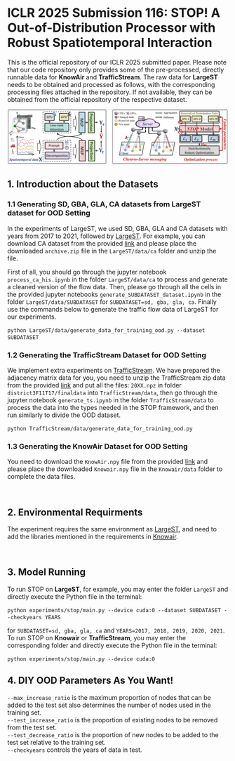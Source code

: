 # ICLR 2025 Submission 116: STOP! A Out-of-Distribution Processor with Robust Spatiotemporal Interaction
This is the official repository of our ICLR 2025 submitted paper. Please note that our code repository only provides some of the pre-processed, directly runnable data for <b>KnowAir</b> and <b>TrafficStream</b>. The raw data for <b>LargeST</b> needs to be obtained and processed as follows, with the corresponding processing files attached in the repository. If not available, they can be obtained from the official repository of the respective dataset.

<img src='STOP.png' alt='The main pipeline of STOP'>

## 1. Introduction about the Datasets
### 1.1 Generating SD, GBA, GLA, CA datasets from LargeST dataset for OOD Setting
In the experiments of LargeST, we used SD, GBA, GLA and CA datasets with years from 2017 to 2021, followed by [LargeST](https://github.com/liuxu77/LargeST/blob/main). For example, you can download CA dataset from the provided [link](https://www.kaggle.com/datasets/liuxu77/largest) and please place the downloaded `archive.zip` file in the `LargeST/data/ca` folder and unzip the file. 

First of all, you should go through the jupyter notebook `process_ca_his.ipynb` in the folder `LargeST/data/ca` to process and generate a cleaned version of the flow data. Then, please go through all the cells in the provided jupyter notebooks `generate_SUBDATASET_dataset.ipynb` in the folder `LargeST/data/SUBDATASET` for `SUBDATASET=sd, gba, gla, ca`. Finally use the commands below to generate the traffic flow data of LargeST for our experiments. 
```
python LargeST/data/generate_data_for_training_ood.py --dataset SUBDATASET
```

### 1.2 Generating the TrafficStream Dataset for OOD Setting
We implement extra experiments on [TrafficStream](https://github.com/AprLie/TrafficStream). We have prepared the adjacency matrix data for you, you need to unzip the TrafficStream zip data from the provided [link](https://drive.google.com/file/d/1P5wowSaNSWBNCK3mQwESp-G2zsutXc5S/view?usp=sharing) and put all the files: `20XX.npz` in folder `district3F11T17/finaldata` into `TrafficStream/data`, then go through the jupyter notebook `generate_ts.ipynb` in the folder `TrafficStream/data` to process the data into the types needed in the STOP framework, and then run similarly to divide the OOD dataset.
```
python TrafficStream/data/generate_data_for_training_ood.py
```

### 1.3 Generating the KnowAir Dataset for OOD Setting
You need to download the `KnowAir.npy` file from the provided [link](https://drive.google.com/file/d/1R6hS5VAgjJQ_wu8i5qoLjIxY0BG7RD1L/view) and please place the downloaded `Knowair.npy` file in the `Knowair/data` folder to complete the data files.

<br>

## 2. Environmental Requirments
The experiment requires the same environment as [LargeST](https://github.com/liuxu77/LargeST/blob/main), and need to add the libraries mentioned in the requirements in [Knowair](https://github.com/shuowang-ai/PM2.5-GNN).

<br>

## 3. Model Running
To run STOP on <b>LargeST</b>, for example, you may enter the folder `LargeST` and directly execute the Python file in the terminal:
```
python experiments/stop/main.py --device cuda:0 --dataset SUBDATASET --checkyears YEARS
```
for `SUBDATASET=sd, gba, gla, ca` and `YEARS=2017, 2018, 2019, 2020, 2021`. 
To run STOP on <b>Knowair</b> or <b>TrafficStream</b>, you may enter the corresponding folder and directly execute the Python file in the terminal:
```
python experiments/stop/main.py --device cuda:0
```

## 4. DIY OOD Parameters As You Want!
`--max_increase_ratio` is the maximum proportion of nodes that can be added to the test set also determines the number of nodes used in the training set.<br>
`--test_increase_ratio` is the proportion of existing nodes to be removed from the test set.<br>
`--test_decrease_ratio` is the proportion of new nodes to be added to the test set relative to the training set.<br>
`--checkyears` controls the years of data in test.<br>
